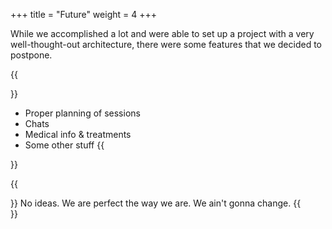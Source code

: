 +++
title = "Future"
weight = 4
+++

While we accomplished a lot and were able to set up a project with a very well-thought-out architecture, there were some features that we decided to postpone. 

{{<section title="Future features">}}
- Proper planning of sessions
- Chats
- Medical info & treatments
- Some other stuff
{{</section>}}

{{<section title="Other ideas">}}
No ideas. We are perfect the way we are. We ain't gonna change.
{{</section>}}
